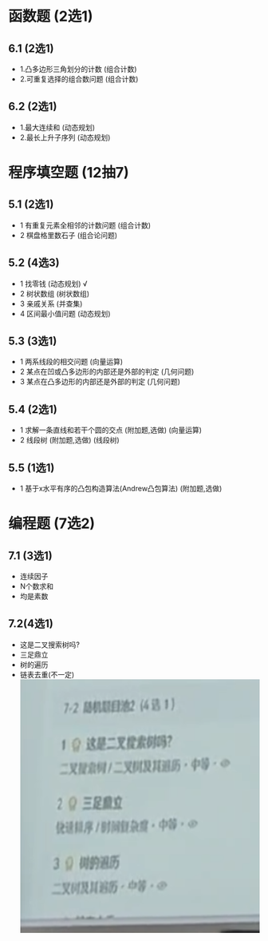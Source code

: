 # 函数题 (2选1)
## 6.1 (2选1)
- 1.凸多边形三角划分的计数 (组合计数)
- 2.可重复选择的组合数问题 (组合计数)

## 6.2 (2选1)
- 1.最大连续和 (动态规划)
- 2.最长上升子序列 (动态规划)

# 程序填空题 (12抽7)
## 5.1 (2选1)
- 1 有重复元素全相邻的计数问题 (组合计数)
- 2 棋盘格里数石子 (组合论问题)
  
## 5.2 (4选3)
- 1 找零钱 (动态规划) √
- 2 树状数组 (树状数组)
- 3 亲戚关系 (并查集)  
- 4 区间最小值问题 (动态规划)

## 5.3 (3选1)
- 1 两系线段的相交问题 (向量运算)
- 2 某点在凹或凸多边形的内部还是外部的判定 (几何问题)
- 3 某点在凸多边形的内部还是外部的判定 (几何问题)

## 5.4 (2选1)
- 1 求解一条直线和若干个圆的交点 (附加题,选做) (向量运算)
- 2 线段树 (附加题,选做) (线段树)

## 5.5 (1选1)
- 1 基于x水平有序的凸包构造算法(Andrew凸包算法) (附加题,选做)

# 编程题 (7选2)
## 7.1 (3选1)
- 连续因子 
- N个数求和
- 均是素数

## 7.2(4选1)
- 这是二叉搜索树吗?
- 三足鼎立
- 树的遍历
- 链表去重(不一定)
  ![alt text](./recourse/image-1.png)